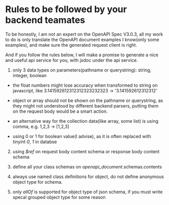 # Rules to be followed by your backend teamates

To be honestly, I am not an expert on the OpenAPI Spec V3.0.3, all my work to do is only translate the OpenAPI document examples I know(only some examples), and make sure the generated request client is right.

And if you follow the rules below, I will make a promise to generate a nice and useful api service for you, with jsdoc under the api service.

1. only 3 data types on parameters(pathname or querystring): string, integer, boolean

- the float numbers might lose accuracy when transformed to string on javascript, like 3.141592612312312323232323 -> '3.141592612312312'

- object or array should not be shown on the pathname or querystring, as they might not understood by different backend parsers, putting them on the request body would be a smart action.

- an alternative way for the collection data(like array, some list) is using comma, e.g. 1,2,3 -> \[1,2,3]

- using 0 or 1 for boolean value(I advise), as it is often replaced with tinyint *0*, *1* in databse

2. using *$ref* on request body content schema or response body content schema

3. define all your class schemas on *openapi_document*.schemas.contents

4. always use named class definitions for object, do not define anonymous object type for schema.

5. only *allOf* is supported for object type of json schema, if you must write specal grouped object type for some reason